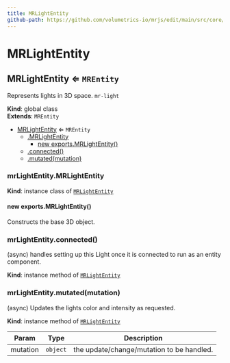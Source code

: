 ```yaml
---
title: MRLightEntity
github-path: https://github.com/volumetrics-io/mrjs/edit/main/src/core/entities/MRLightEntity.js
---
```

# MRLightEntity

<a name="MRLightEntity"></a>

## MRLightEntity ⇐ <code>MREntity</code>
Represents lights in 3D space. `mr-light`

**Kind**: global class  
**Extends**: <code>MREntity</code>  

* [MRLightEntity](#MRLightEntity) ⇐ <code>MREntity</code>
    * [.MRLightEntity](#MRLightEntity+MRLightEntity)
        * [new exports.MRLightEntity()](#new_MRLightEntity+MRLightEntity_new)
    * [.connected()](#MRLightEntity+connected)
    * [.mutated(mutation)](#MRLightEntity+mutated)

<a name="MRLightEntity+MRLightEntity"></a>

### mrLightEntity.MRLightEntity
**Kind**: instance class of [<code>MRLightEntity</code>](#MRLightEntity)  
<a name="new_MRLightEntity+MRLightEntity_new"></a>

#### new exports.MRLightEntity()
Constructs the base 3D object.

<a name="MRLightEntity+connected"></a>

### mrLightEntity.connected()
(async) handles setting up this Light once it is connected to run as an entity component.

**Kind**: instance method of [<code>MRLightEntity</code>](#MRLightEntity)  
<a name="MRLightEntity+mutated"></a>

### mrLightEntity.mutated(mutation)
(async) Updates the lights color and intensity as requested.

**Kind**: instance method of [<code>MRLightEntity</code>](#MRLightEntity)  

| Param | Type | Description |
| --- | --- | --- |
| mutation | <code>object</code> | the update/change/mutation to be handled. |

